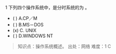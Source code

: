 1
下列四个操作系统中，是分时系统的为 。
- ( ) A.CP／M 
- ( ) B.MS－DOS 
- (x) C. UNIX 
- ( ) D.WINDOWS NT

> 知识点：操作系统概述。
> 出处：网络
> 难度：1
> C
